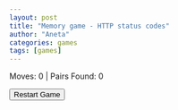 ```yaml
---
layout: post
title: "Memory game - HTTP status codes"
author: "Aneta"
categories: games
tags: [games]
---
```


<link rel="stylesheet" href="/assets/css/memory_game.css">
<div class="stats">
  <p>Moves: <span id="moves">0</span> | Pairs Found: <span id="pairs">0</span></p>
  <button id="restart" class="restart-btn">Restart Game</button>
</div>
<div class="game-container" id="gameBoard"></div>
<script type="module" src="/assets/js/memoryGame.js"></script>
